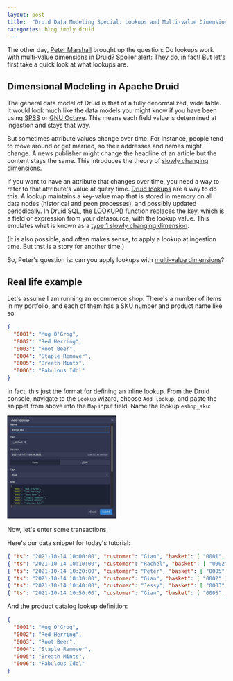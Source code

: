 ```yaml
---
layout: post
title:  "Druid Data Modeling Special: Lookups and Multi-value Dimensions"
categories: blog imply druid
---
```


The other day, [Peter Marshall](https://www.petermarshall.io/) brought up the question: Do lookups work with multi-value dimensions in Druid? Spoiler alert: They do, in fact! But let's first take a quick look at what lookups are.

## Dimensional Modeling in Apache Druid

The general data model of Druid is that of a fully denormalized, wide table. It would look much like the data models you might know if you have been using [SPSS](https://www.ibm.com/analytics/spss-statistics-software) or [GNU Octave](https://de.wikipedia.org/wiki/GNU_Octave). This means each field value is determined at ingestion and stays that way.

But sometimes attribute values change over time. For instance, people tend to move around or get married, so their addresses and names might change. A news publisher might change the headline of an article but the content stays the same. This introduces the theory of [slowly changing dimensions](https://de.wikipedia.org/wiki/Slowly_Changing_Dimensions).

If you want to have an attribute that changes over time, you need a way to refer to that attribute's value at query time. [Druid lookups](https://druid.apache.org/docs/latest/querying/lookups.html) are a way to do this. A lookup maintains a key-value map that is stored in memory on all data nodes (historical and peon processes), and possibly updated periodically. In Druid SQL, the [LOOKUP()](https://druid.apache.org/docs/latest/querying/sql.html#string-functions) function replaces the key, which is a field or expression from your datasource, with the lookup value. This emulates what is known as a [type 1 slowly changing dimension](https://www.kimballgroup.com/data-warehouse-business-intelligence-resources/kimball-techniques/dimensional-modeling-techniques/type-1/).

(It is also possible, and often makes sense, to apply a lookup at ingestion time. But thst is a story for another time.)

So, Peter's question is: can you apply lookups with [multi-value dimensions](https://blog.hellmar-becker.de/2021/08/07/multivalue-dimensions-in-apache-druid-part-1/)?

## Real life example

Let's assume I am running an ecommerce shop. There's a number of items in my portfolio, and each of them has a SKU number and product name like so:
```json
{
  "0001": "Mug O'Grog",
  "0002": "Red Herring",
  "0003": "Root Beer",
  "0004": "Staple Remover",
  "0005": "Breath Mints",
  "0006": "Fabulous Idol"
}
```
In fact, this just the format for defining an inline lookup. From the Druid console, navigate to the `Lookup` wizard, choose `Add lookup`, and paste the snippet from above into the `Map` input field. Name the lookup `eshop_sku`:

<img src="/assets/2021-10-14-1-create-lookup.jpg" width="50%" />

Now, let's enter some transactions.

Here's our data snippet for today's tutorial:
```json
{ "ts": "2021-10-14 10:00:00", "customer": "Gian", "basket": [ "0001", "0001", "0002", "0004" ] }
{ "ts": "2021-10-14 10:10:00", "customer": "Rachel", "basket": [ "0002", "0004", "0005" ] }
{ "ts": "2021-10-14 10:20:00", "customer": "Peter", "basket": [ "0005", "0004", "0002" ] }
{ "ts": "2021-10-14 10:30:00", "customer": "Gian", "basket": [ "0002" ] }
{ "ts": "2021-10-14 10:40:00", "customer": "Jessy", "basket": [ "0003", "0005", "0006" ] }
{ "ts": "2021-10-14 10:50:00", "customer": "Gian", "basket": [ "0005", "0006" ] }
```
And the product catalog lookup definition:
```json
{
  "0001": "Mug O'Grog",
  "0002": "Red Herring",
  "0003": "Root Beer",
  "0004": "Staple Remover",
  "0005": "Breath Mints",
  "0006": "Fabulous Idol"
}
```
